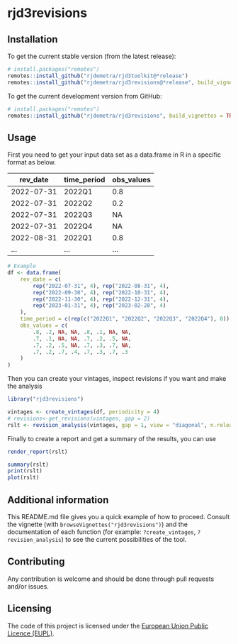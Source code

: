 
<!-- README.md is generated from README.Rmd. Please edit that file -->

# rjd3revisions

<!-- badges: start -->
<!-- badges: end -->

## Installation

To get the current stable version (from the latest release):

``` r
# install.packages("remotes")
remotes::install_github("rjdemetra/rjd3toolkit@*release")
remotes::install_github("rjdemetra/rjd3revisions@*release", build_vignettes = TRUE)
```

To get the current development version from GitHub:

``` r
# install.packages("remotes")
remotes::install_github("rjdemetra/rjd3revisions", build_vignettes = TRUE)
```

## Usage

First you need to get your input data set as a data.frame in R in a
specific format as below.

| rev_date   | time_period | obs_values |
|------------|-------------|------------|
| 2022-07-31 | 2022Q1      | 0.8        |
| 2022-07-31 | 2022Q2      | 0.2        |
| 2022-07-31 | 2022Q3      | NA         |
| 2022-07-31 | 2022Q4      | NA         |
| 2022-08-31 | 2022Q1      | 0.8        |
| …          | …           | …          |

``` r
# Example
df <- data.frame(
    rev_date = c(
        rep("2022-07-31", 4), rep("2022-08-31", 4),
        rep("2022-09-30", 4), rep("2022-10-31", 4),
        rep("2022-11-30", 4), rep("2022-12-31", 4),
        rep("2023-01-31", 4), rep("2023-02-28", 4)
    ),
    time_period = c(rep(c("2022Q1", "2022Q2", "2022Q3", "2022Q4"), 8)),
    obs_values = c(
        .8, .2, NA, NA, .8, .1, NA, NA,
        .7, .1, NA, NA, .7, .2, .5, NA,
        .7, .2, .5, NA, .7, .3, .7, NA,
        .7, .2, .7, .4, .7, .3, .7, .3
    )
)
```

Then you can create your vintages, inspect revisions if you want and
make the analysis

``` r
library("rjd3revisions")

vintages <- create_vintages(df, periodicity = 4)
# revisions<-get_revisions(vintages, gap = 2)
rslt <- revision_analysis(vintages, gap = 1, view = "diagonal", n.releases = 3)
```

Finally to create a report and get a summary of the results, you can use

``` r
render_report(rslt)

summary(rslt)
print(rslt)
plot(rslt)
```

## Additional information

This README.md file gives you a quick example of how to proceed. Consult
the vignette (with `browseVignettes("rjd3revisions")`) and the
documentation of each function (for example: `?create_vintages`,
`?revision_analysis`) to see the current possibilities of the tool.

## Contributing

Any contribution is welcome and should be done through pull requests
and/or issues.

## Licensing

The code of this project is licensed under the [European Union Public
Licence (EUPL)](https://joinup.ec.europa.eu/page/eupl-text-11-12).
